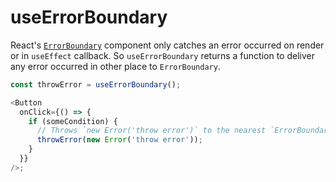 # useErrorBoundary

React's [`ErrorBoundary`](https://reactjs.org/docs/error-boundaries.html) component only catches an error occurred on render or in `useEffect` callback.
So `useErrorBoundary` returns a function to deliver any error occurred in other place to `ErrorBoundary`.

```typescript
const throwError = useErrorBoundary();

<Button
  onClick={() => {
    if (someCondition) {
      // Throws `new Error('throw error')` to the nearest `ErrorBoundary`.
      throwError(new Error('throw error'));
    }
  }}
/>;
```
